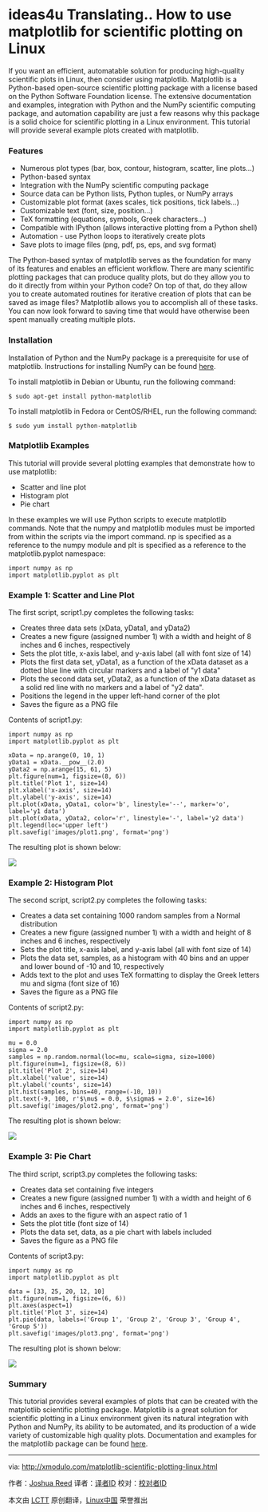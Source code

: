 ideas4u Translating..
How to use matplotlib for scientific plotting on Linux
================================================================================
If you want an efficient, automatable solution for producing high-quality scientific plots in Linux, then consider using matplotlib. Matplotlib is a Python-based open-source scientific plotting package with a license based on the Python Software Foundation license. The extensive documentation and examples, integration with Python and the NumPy scientific computing package, and automation capability are just a few reasons why this package is a solid choice for scientific plotting in a Linux environment. This tutorial will provide several example plots created with matplotlib.

### Features ###

- Numerous plot types (bar, box, contour, histogram, scatter, line plots...)
- Python-based syntax
- Integration with the NumPy scientific computing package
- Source data can be Python lists, Python tuples, or NumPy arrays
- Customizable plot format (axes scales, tick positions, tick labels...)
- Customizable text (font, size, position...)
- TeX formatting (equations, symbols, Greek characters...)
- Compatible with IPython (allows interactive plotting from a Python shell)
- Automation - use Python loops to iteratively create plots
- Save plots to image files (png, pdf, ps, eps, and svg format)

The Python-based syntax of matplotlib serves as the foundation for many of its features and enables an efficient workflow. There are many scientific plotting packages that can produce quality plots, but do they allow you to do it directly from within your Python code? On top of that, do they allow you to create automated routines for iterative creation of plots that can be saved as image files? Matplotlib allows you to accomplish all of these tasks. You can now look forward to saving time that would have otherwise been spent manually creating multiple plots.

### Installation ###

Installation of Python and the NumPy package is a prerequisite for use of matplotlib. Instructions for installing NumPy can be found [here][1].

To install matplotlib in Debian or Ubuntu, run the following command:

    $ sudo apt-get install python-matplotlib 

To install matplotlib in Fedora or CentOS/RHEL, run the following command:

    $ sudo yum install python-matplotlib 

### Matplotlib Examples ###

This tutorial will provide several plotting examples that demonstrate how to use matplotlib:

- Scatter and line plot
- Histogram plot
- Pie chart

In these examples we will use Python scripts to execute matplotlib commands. Note that the numpy and matplotlib modules must be imported from within the scripts via the import command. np is specified as a reference to the numpy module and plt is specified as a reference to the matplotlib.pyplot namespace:

    import numpy as np
    import matplotlib.pyplot as plt

### Example 1: Scatter and Line Plot ###

The first script, script1.py completes the following tasks:

- Creates three data sets (xData, yData1, and yData2)
- Creates a new figure (assigned number 1) with a width and height of 8 inches and 6 inches, respectively
- Sets the plot title, x-axis label, and y-axis label (all with font size of 14)
- Plots the first data set, yData1, as a function of the xData dataset as a dotted blue line with circular markers and a label of "y1 data"
- Plots the second data set, yData2, as a function of the xData dataset as a solid red line with no markers and a label of "y2 data".
- Positions the legend in the upper left-hand corner of the plot
- Saves the figure as a PNG file

Contents of script1.py:

    import numpy as np
    import matplotlib.pyplot as plt
     
    xData = np.arange(0, 10, 1)
    yData1 = xData.__pow__(2.0)
    yData2 = np.arange(15, 61, 5)
    plt.figure(num=1, figsize=(8, 6))
    plt.title('Plot 1', size=14)
    plt.xlabel('x-axis', size=14)
    plt.ylabel('y-axis', size=14)
    plt.plot(xData, yData1, color='b', linestyle='--', marker='o', label='y1 data')
    plt.plot(xData, yData2, color='r', linestyle='-', label='y2 data')
    plt.legend(loc='upper left')
    plt.savefig('images/plot1.png', format='png')

The resulting plot is shown below:

![](https://farm8.staticflickr.com/7529/15927002365_f5ae11cf02_z.jpg)

### Example 2: Histogram Plot ###

The second script, script2.py completes the following tasks:

- Creates a data set containing 1000 random samples from a Normal distribution
- Creates a new figure (assigned number 1) with a width and height of 8 inches and 6 inches, respectively
- Sets the plot title, x-axis label, and y-axis label (all with font size of 14)
- Plots the data set, samples, as a histogram with 40 bins and an upper and lower bound of -10 and 10, respectively
- Adds text to the plot and uses TeX formatting to display the Greek letters mu and sigma (font size of 16)
- Saves the figure as a PNG file

Contents of script2.py:

    import numpy as np
    import matplotlib.pyplot as plt
     
    mu = 0.0
    sigma = 2.0
    samples = np.random.normal(loc=mu, scale=sigma, size=1000)
    plt.figure(num=1, figsize=(8, 6))
    plt.title('Plot 2', size=14)
    plt.xlabel('value', size=14)
    plt.ylabel('counts', size=14)
    plt.hist(samples, bins=40, range=(-10, 10))
    plt.text(-9, 100, r'$\mu$ = 0.0, $\sigma$ = 2.0', size=16)
    plt.savefig('images/plot2.png', format='png')

The resulting plot is shown below:

![](https://farm8.staticflickr.com/7531/15304765024_1cc271b6e0_z.jpg)

### Example 3: Pie Chart ###

The third script, script3.py completes the following tasks:

- Creates data set containing five integers
- Creates a new figure (assigned number 1) with a width and height of 6 inches and 6 inches, respectively
- Adds an axes to the figure with an aspect ratio of 1
- Sets the plot title (font size of 14)
- Plots the data set, data, as a pie chart with labels included
- Saves the figure as a PNG file

Contents of script3.py:

    import numpy as np
    import matplotlib.pyplot as plt
     
    data = [33, 25, 20, 12, 10]
    plt.figure(num=1, figsize=(6, 6))
    plt.axes(aspect=1)
    plt.title('Plot 3', size=14)
    plt.pie(data, labels=('Group 1', 'Group 2', 'Group 3', 'Group 4', 'Group 5'))
    plt.savefig('images/plot3.png', format='png')

The resulting plot is shown below:

![](https://farm8.staticflickr.com/7504/15926356092_7c3e5217aa_z.jpg)

### Summary ###

This tutorial provides several examples of plots that can be created with the matplotlib scientific plotting package. Matplotlib is a great solution for scientific plotting in a Linux environment given its natural integration with Python and NumPy, its ability to be automated, and its production of a wide variety of customizable high quality plots. Documentation and examples for the matplotlib package can be found [here][2].

--------------------------------------------------------------------------------

via: http://xmodulo.com/matplotlib-scientific-plotting-linux.html

作者：[Joshua Reed][a]
译者：[译者ID](https://github.com/译者ID)
校对：[校对者ID](https://github.com/校对者ID)

本文由 [LCTT](https://github.com/LCTT/TranslateProject) 原创翻译，[Linux中国](http://linux.cn/) 荣誉推出

[a]:http://xmodulo.com/author/joshua
[1]:http://xmodulo.com/numpy-scientific-computing-linux.html
[2]:http://matplotlib.org/
